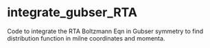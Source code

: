 # integrate_gubser_RTA
Code to integrate the RTA Boltzmann Eqn in Gubser symmetry to find distribution function in milne coordinates and momenta. 

